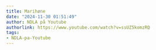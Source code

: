 ```yaml
---
title: Marihøne
date: "2024-11-30 01:51:49"
author: NDLA på Youtube
authorlink: https://www.youtube.com/watch?v=ssUZ5komzRQ
tags:
- NDLA-pa-Youtube
---
```

